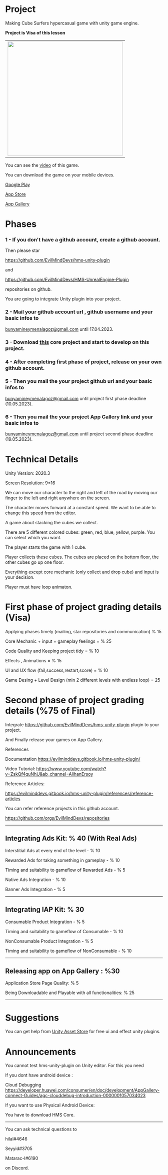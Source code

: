 
# Project

Making Cube Surfers hypercasual game with unity game engine.

**Project is Visa of this lesson**

<table>
  <tr>
    <td><img src="https://raw.githubusercontent.com/bunyamineymen/Lesson_DevelopingMobileGames/main/Project/ProjectCore/Assets/_Resources/ss1.png" width="367"></td>
  </tr>
 </table>

You can see the [video](https://www.youtube.com/watch?v=DsbDvYPWKc0&t=76s) of this game.

You can download the game on your mobile devices.

[Google Play](https://play.google.com/store/apps/details?id=com.Atinon.PassOver&hl=en&gl=US)

[App Store](https://apps.apple.com/tr/app/cube-surfer/id1499118002)

[App Gallery](https://appgallery.huawei.com/app/C104480997)

# Phases

### 1 - If you don't have a github account, create a github account.

Then please star 

https://github.com/EvilMindDevs/hms-unity-plugin 

and

https://github.com/EvilMindDevs/HMS-UnrealEngine-Plugin

repositories on github.

You are going to integrate Unity plugin into your project.

### 2 - Mail your github account url , github username and your basic infos to 

bunyamineymenalagoz@gmail.com until 17.04.2023.

### 3 - Download [this](https://github.com/bunyamineymen/Lesson_DevelopingMobileGames/tree/main/Project/ProjectCore) core project and start to develop on this project.

### 4 - After completing first phase of project, release on your own github account.

### 5 - Then you mail the your project github url and your basic infos to 
bunyamineymenalagoz@gmail.com until project first phase deadline (10.05.2023).

### 6 - Then you mail the your project App Gallery link and your basic infos to 
bunyamineymenalagoz@gmail.com until project second phase deadline (19.05.2023).


# Technical Details

Unity Version: 2020.3

Screen Resolution: 9*16

We can move our character to the right and left of the road by moving our finger to the left and right anywhere on the screen.

The character moves forward at a constant speed. We want to be able to change this speed from the editor.

A game about stacking the cubes we collect.

There are 5 different colored cubes: green, red, blue, yellow, purple.
You can select which you want.

The player starts the game with 1 cube.

Player collects these cubes. The cubes are placed on the bottom floor, the other cubes go up one floor.

Everything except core mechanic (only collect and drop cube) and input is your decision.

Player must have loop animaton.

# First phase of project grading details (Visa)

Applying phases timely (mailing, star repositories and communication) % 15

Core Mechanic + input + gameplay feelings = % 25

Code Quality and Keeping project tidy = % 10

Effects , Animations = % 15

UI and UX flow (fail,success,restart,score) = % 10

Game Desing + Level Design (min 2 different levels with endless loop) = 25

# Second phase of project grading details (%75 of Final)

Integrate https://github.com/EvilMindDevs/hms-unity-plugin plugin to your project.

And Finally release your games on App Gallery.

References

Documentation https://evilminddevs.gitbook.io/hms-unity-plugin/

Video Tutorial: https://www.youtube.com/watch?v=ZskQf4quNhU&ab_channel=AlihanErsoy

Reference Articles:

https://evilminddevs.gitbook.io/hms-unity-plugin/references/reference-articles


You can refer reference projects in this github account.

https://github.com/orgs/EvilMindDevs/repositories

--------------------

## Integrating Ads Kit: % 40 (With Real Ads)

Interstitial Ads at every end of the level - % 10

Rewarded Ads for taking something in gameplay - % 10

Timing and suitability to gameflow of Rewarded Ads - % 5

Native Ads Integration - % 10

Banner Ads Integration - % 5

--------------------

## Integrating IAP Kit: % 30

Consumable Product Integration - % 5

Timing and suitability to gameflow of Consumable - % 10

NonConsumable Product Integration - % 5

Timing and suitability to gameflow of NonConsumable - % 10


--------------------

## Releasing app on App Gallery : %30

Application Store Page Quality: % 5

Being Downloadable and Playable with all functionalities: % 25

--------------------

# Suggestions

You can get help from [Unity Asset Store](https://assetstore.unity.com/) for free ui and effect unity plugins.

# Announcements

You cannot test hms-unity-plugin on Unity editor. For this you need

If you dont have android device :

Cloud Debugging
https://developer.huawei.com/consumer/en/doc/development/AppGallery-connect-Guides/agc-clouddebug-introduction-0000001057034023

If you want to use Physical Android Device:

You have to download HMS Core.

--------------------

You can ask technical questions to

hilal#4646

Seyyid#3705

Matarac-I#6190

on Discord.





